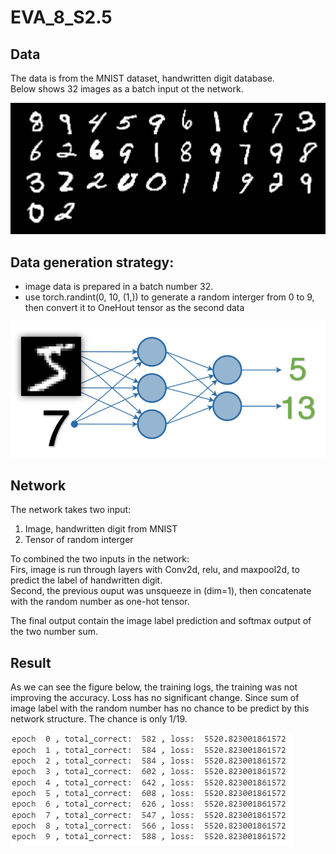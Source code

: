 # EVA_8_S2.5  
## Data
The data is from the MNIST dataset, handwritten digit database.  
Below shows 32 images as a batch input ot the network.  
  
![](images/batch32_MNIST.png)  
  
## Data generation strategy:
* image data is prepared in a batch number 32.  
* use torch.randint(0, 10, (1,)) to generate a random interger from 0 to 9, then convert it to OneHout tensor as the second data
  
![](images/network.png)  

## Network
The network takes two input:  
1.   Image, handwritten digit from MNIST  
2.   Tensor of random interger
  
To combined the two inputs in the network:  
Firs, image is run through layers with Conv2d, relu, and maxpool2d, to predict the label of handwritten digit.  
Second, the previous ouput was unsqueeze in (dim=1), then concatenate with the random number as one-hot tensor.  
  
The final output contain the image label prediction and softmax output of the two number sum.

## Result  
As we can see the figure below, the training logs, the training was not improving the accuracy. Loss has no significant change. Since sum of image label with the random number has no chance to be predict by this network structure. The chance is only 1/19.
  
![](images/training_loss.png)  

